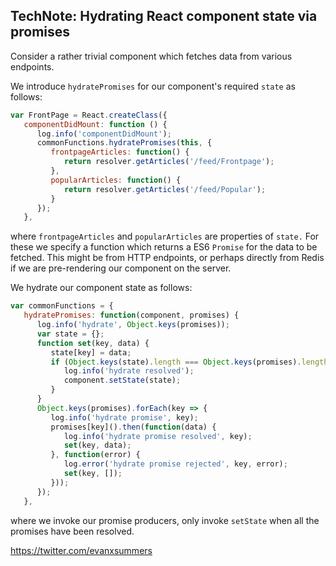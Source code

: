 
## TechNote: Hydrating React component state via promises 

Consider a rather trivial component which fetches data from various endpoints.

We introduce `hydratePromises` for our component's required `state` as follows:

```javascript
var FrontPage = React.createClass({
   componentDidMount: function () {
      log.info('componentDidMount');
      commonFunctions.hydratePromises(this, {
         frontpageArticles: function() {
            return resolver.getArticles('/feed/Frontpage');
         },
         popularArticles: function() {
            return resolver.getArticles('/feed/Popular');
         }
      });
   },
```
where `frontpageArticles` and `popularArticles` are properties of `state.` For these we specify a function which returns a ES6 `Promise` for the data to be fetched. This might be from HTTP endpoints, or perhaps directly from Redis if we are pre-rendering our component on the server. 

We hydrate our component state as follows:
```javascript
var commonFunctions = {
   hydratePromises: function(component, promises) {
      log.info('hydrate', Object.keys(promises));
      var state = {};
      function set(key, data) {
         state[key] = data;
         if (Object.keys(state).length === Object.keys(promises).length) {
            log.info('hydrate resolved');
            component.setState(state);
         }
      }
      Object.keys(promises).forEach(key => {
         log.info('hydrate promise', key);
         promises[key]().then(function(data) {
            log.info('hydrate promise resolved', key);
            set(key, data);
         }, function(error) {
            log.error('hydrate promise rejected', key, error);
            set(key, []);
         }));
      });
   },
```
where we invoke our promise producers, only invoke `setState` when all the promises have been resolved.

https://twitter.com/evanxsummers
